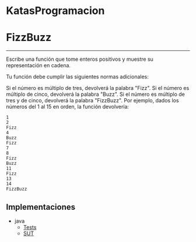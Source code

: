 # KatasProgramacion



# FizzBuzz
***
Escribe una función que tome enteros positivos y muestre su representación en cadena.

Tu función debe cumplir las siguientes normas adicionales:

Si el número es múltiplo de tres, devolverá la palabra "Fizz".
Si el número es múltiplo de cinco, devolverá la palabra "Buzz".
Si el número es múltiplo de tres y de cinco, devolverá la palabra "FizzBuzz".
Por ejemplo, dados los números del 1 al 15 en orden, la función devolvería:

```text
1
2
Fizz
4
Buzz
Fizz
7
8
Fizz
Buzz
11
Fizz
13
14
FizzBuzz
```
## Implementaciones
* java
  * [Tests](./FizzBuzz/java/FizzBuzz/java/src/test/java/FizzBuzzTest.java)
  * [SUT](./FizzBuzz/java/FizzBuzz/java/src/main/java/FizzBuzz.java)
